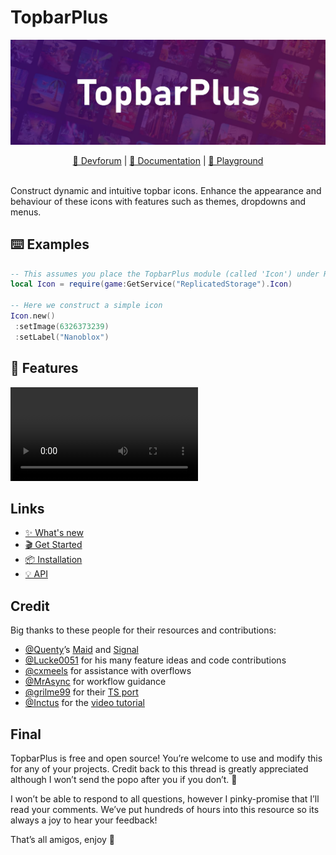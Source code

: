 # TopbarPlus

![Banner](assets/banner.jpeg)

<div align="center">
<a href="https://devforum.roblox.com/t/topbarplus-v291-construct-intuitive-topbar-icons-customise-them-with-themes-dropdowns-captions-labels-and-much-more/1017485">💾 Devforum</a> | <a href="https://1foreverhd.github.io/TopbarPlus">📖 Documentation</a> | <a href="https://www.roblox.com/games/15965809169">🌊 Playground</a>
</div>
<br>

Construct dynamic and intuitive topbar icons. Enhance the appearance and behaviour of these icons with features such as themes, dropdowns and menus.

## ⌨️ Examples

```lua
-- This assumes you place the TopbarPlus module (called 'Icon') under ReplicatedStorage
local Icon = require(game:GetService("ReplicatedStorage").Icon)

-- Here we construct a simple icon
Icon.new()
 :setImage(6326373239)
 :setLabel("Nanoblox")
```

## 🚀 Features

![Feature Preview](https://thumbs.gfycat.com/InferiorSelfassuredAnemone-mobile.mp4)

## Links

- [✨ What's new](https://github.com/1ForeverHD/TopbarPlus/releases)
- [🎬 Get Started](https://1foreverhd.github.io/TopbarPlus/)
- [📦 Installation](https://1foreverhd.github.io/TopbarPlus/installation/)
- [💡 API](https://1foreverhd.github.io/TopbarPlus/api/icon/)

## Credit

Big thanks to these people for their resources and contributions:

- [@Quenty](https://devforum.roblox.com/u/quenty)’s [Maid](https://github.com/Quenty/NevermoreEngine/blob/8ef4242a880c645b2f82a706e8074e74f23aab06/Modules/Shared/Events/Maid.lua) and [Signal](https://github.com/Quenty/NevermoreEngine/blob/1bed579e0fc63cf4124a1e50c2379b8a7dc9ed1d/Modules/Shared/Events/Signal.lua)
- [@Lucke0051](https://devforum.roblox.com/u/lucke0051) for his many feature ideas and code contributions
- [@cxmeels](https://devforum.roblox.com/u/cxmeels) for assistance with overflows
- [@MrAsync](https://devforum.roblox.com/u/mrasync) for workflow guidance
- [@grilme99](https://devforum.roblox.com/u/grilme99) for their [TS port](https://github.com/grilme99/TopbarPlus)
- [@Inctus](https://devforum.roblox.com/u/inctus) for the [video tutorial](https://www.youtube.com/watch?v=c_emUAWTRKg)

## Final

TopbarPlus is free and open source! You’re welcome to use and modify this for any of your projects. Credit back to this thread is greatly appreciated although I won’t send the popo after you if you don’t. 👮

I won’t be able to respond to all questions, however I pinky-promise that I’ll read your comments. We’ve put hundreds of hours into this resource so its always a joy to hear your feedback!

That’s all amigos, enjoy 🍍
